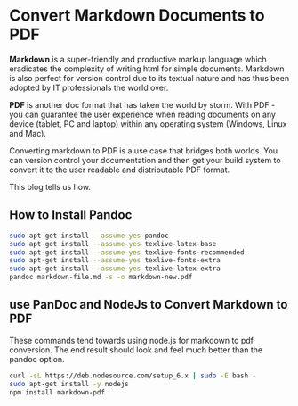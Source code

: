 



# Convert Markdown Documents to PDF

**Markdown** is a super-friendly and productive markup language which eradicates the complexity of writing html for simple documents. Markdown is also perfect for version control due to its textual nature and has thus been adopted by IT professionals the world over.

**PDF** is another doc format that has taken the world by storm. With PDF - you can guarantee the user experience when reading documents on any device (tablet, PC and laptop) within any operating system (Windows, Linux and Mac).

Converting markdown to PDF is a use case that bridges both worlds. You can version control your documentation and then get your build system to convert it to the user readable and distributable PDF format.

This blog tells us how.

## How to Install Pandoc

```bash
sudo apt-get install --assume-yes pandoc
sudo apt-get install --assume-yes texlive-latex-base
sudo apt-get install --assume-yes texlive-fonts-recommended
sudo apt-get install --assume-yes texlive-fonts-extra
sudo apt-get install --assume-yes texlive-latex-extra
pandoc markdown-file.md -s -o markdown-new.pdf
```

## use PanDoc and NodeJs to Convert Markdown to PDF

These commands tend towards using node.js for markdown to pdf conversion. The end result should look and feel much better than the pandoc option.

```bash
curl -sL https://deb.nodesource.com/setup_6.x | sudo -E bash -
sudo apt-get install -y nodejs
npm install markdown-pdf
```
